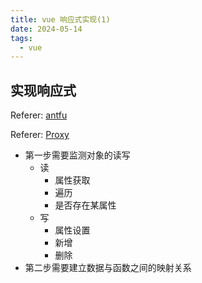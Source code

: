 ```yaml
---
title: vue 响应式实现(1)
date: 2024-05-14
tags:
  - vue
---
```


## 实现响应式

Referer: [antfu](https://antfu.me/posts/binfe-2020-zh)

Referer: [Proxy](https://developer.mozilla.org/zh-CN/docs/Web/JavaScript/Reference/Global_Objects/Proxy#%E6%96%B9%E6%B3%95)

- 第一步需要监测对象的读写
  - 读
    - 属性获取
    - 遍历
    - 是否存在某属性
  - 写
    - 属性设置
    - 新增
    - 删除
- 第二步需要建立数据与函数之间的映射关系
